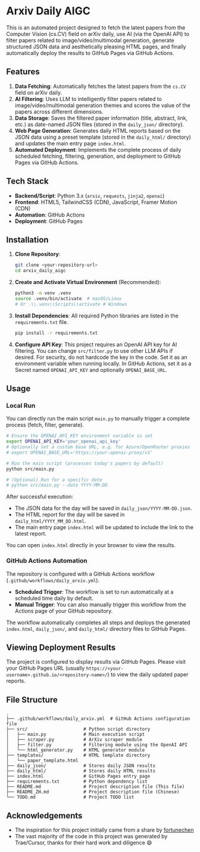 # Arxiv Daily AIGC

This is an automated project designed to fetch the latest papers from the Computer Vision (cs.CV) field on arXiv daily, use AI (via the OpenAI API) to filter papers related to image/video/multimodal generation, generate structured JSON data and aesthetically pleasing HTML pages, and finally automatically deploy the results to GitHub Pages via GitHub Actions.

## Features

1.  **Data Fetching**: Automatically fetches the latest papers from the `cs.CV` field on arXiv daily.
2.  **AI Filtering**: Uses LLM to intelligently filter papers related to image/video/multimodal generation themes and scores the value of the papers across different dimensions.
3.  **Data Storage**: Saves the filtered paper information (title, abstract, link, etc.) as date-named JSON files (stored in the `daily_json/` directory).
4.  **Web Page Generation**: Generates daily HTML reports based on the JSON data using a preset template (stored in the `daily_html/` directory) and updates the main entry page `index.html`.
5.  **Automated Deployment**: Implements the complete process of daily scheduled fetching, filtering, generation, and deployment to GitHub Pages via GitHub Actions.

## Tech Stack

*   **Backend/Script**: Python 3.x (`arxiv`, `requests`, `jinja2`, `openai`)
*   **Frontend**: HTML5, TailwindCSS (CDN), JavaScript, Framer Motion (CDN)
*   **Automation**: GitHub Actions
*   **Deployment**: GitHub Pages

## Installation

1.  **Clone Repository**:
    ```bash
    git clone <your-repository-url>
    cd arxiv_daily_aigc
    ```

2.  **Create and Activate Virtual Environment** (Recommended):
    ```bash
    python3 -m venv .venv
    source .venv/bin/activate  # macOS/Linux
    # Or .\\.venv\\Scripts\\activate # Windows
    ```

3.  **Install Dependencies**: All required Python libraries are listed in the `requirements.txt` file.
    ```bash
    pip install -r requirements.txt
    ```

4.  **Configure API Key**: This project requires an OpenAI API key for AI filtering. You can change `src/filter.py` to use other LLM APIs if desired. For security, do not hardcode the key in the code. Set it as an environment variable when running locally. In GitHub Actions, set it as a Secret named `OPENAI_API_KEY` and optionally `OPENAI_BASE_URL`.

## Usage

### Local Run

You can directly run the main script `main.py` to manually trigger a complete process (fetch, filter, generate).

```bash
# Ensure the OPENAI_API_KEY environment variable is set
export OPENAI_API_KEY='your_openai_api_key'
# Optionally set a custom base URL, e.g. for Azure/OpenRouter proxies
# export OPENAI_BASE_URL='https://your-openai-proxy/v1'

# Run the main script (processes today's papers by default)
python src/main.py

# (Optional) Run for a specific date
# python src/main.py --date YYYY-MM-DD
```

After successful execution:
*   The JSON data for the day will be saved in `daily_json/YYYY-MM-DD.json`.
*   The HTML report for the day will be saved in `daily_html/YYYY_MM_DD.html`.
*   The main entry page `index.html` will be updated to include the link to the latest report.

You can open `index.html` directly in your browser to view the results.

### GitHub Actions Automation

The repository is configured with a GitHub Actions workflow (`.github/workflows/daily_arxiv.yml`).

*   **Scheduled Trigger**: The workflow is set to run automatically at a scheduled time daily by default.
*   **Manual Trigger**: You can also manually trigger this workflow from the Actions page of your GitHub repository.

The workflow automatically completes all steps and deploys the generated `index.html`, `daily_json/`, and `daily_html/` directory files to GitHub Pages.

## Viewing Deployment Results

The project is configured to display results via GitHub Pages. Please visit your GitHub Pages URL (usually `https://<your-username>.github.io/<repository-name>/`) to view the daily updated paper reports.

## File Structure

```
.
├── .github/workflows/daily_arxiv.yml  # GitHub Actions configuration file
├── src/                     # Python script directory
│   ├── main.py              # Main execution script
│   ├── scraper.py           # ArXiv scraper module
│   ├── filter.py            # Filtering module using the OpenAI API
│   └── html_generator.py    # HTML generator module
├── templates/               # HTML template directory
│   └── paper_template.html
├── daily_json/              # Stores daily JSON results
├── daily_html/              # Stores daily HTML results
├── index.html               # GitHub Pages entry page
├── requirements.txt         # Python dependency list
├── README.md                # Project description file (This file)
├── README_ZH.md             # Project description file (Chinese)
└── TODO.md                  # Project TODO list
```

## Acknowledgements
- The inspiration for this project initially came from a share by [fortunechen](https://github.com/fortunechen)
- The vast majority of the code in this project was generated by Trae/Cursor, thanks for their hard work and diligence 😄